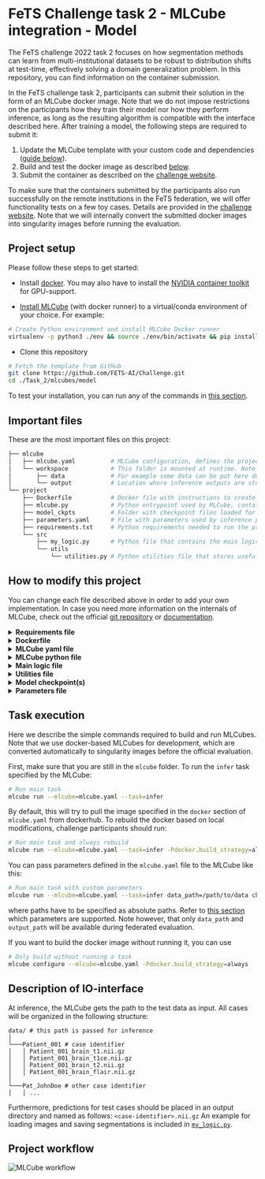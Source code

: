 # FeTS Challenge task 2 - MLCube integration - Model

The FeTS challenge 2022 task 2 focuses on how segmentation methods can learn from multi-institutional datasets to be robust to distribution shifts at test-time, effectively solving a domain generalization problem. In this repository, you can find information on the container submission.

In the FeTS challenge task 2, participants can submit their solution in the form of an MLCube docker image. Note that we do not impose restrictions on the participants how they train their model nor how they perform inference, as long as the resulting algorithm is compatible with the interface described here. After training a model, the following steps are required to submit it:

1. Update the MLCube template with your custom code and dependencies ([guide below](#how-to-modify-this-project)).
2. Build and test the docker image as described [below](#task-execution).
3. Submit the container as described on the [challenge website](https://www.synapse.org/#!Synapse:syn28546456/wiki/617255).

To make sure that the containers submitted by the participants also run successfully on the remote institutions in the FeTS federation, we will offer functionality tests on a few toy cases. Details are provided in the [challenge website](https://www.synapse.org/#!Synapse:syn28546456/wiki/617255). Note that we will internally convert the submitted docker images into singularity images before running the evaluation.

## Project setup

Please follow these steps to get started:
<!-- TODO singularity stuff once it is ready -->
- Install [docker](https://docs.docker.com/engine/install/). You may also have to install the [NVIDIA container toolkit](https://docs.nvidia.com/datacenter/cloud-native/container-toolkit/install-guide.html#installing-on-ubuntu-and-debian) for GPU-support.
<!-- - (Optional) Install [singularity](https://sylabs.io/guides/latest/user-guide/quick_start.html#quick-installation-steps). Only required if you want to test docker-to-singularity conversion yourself. -->
- [Install MLCube](https://mlcommons.github.io/mlcube/getting-started/) (with docker runner) to a virtual/conda environment of your choice. For example:

```bash
# Create Python environment and install MLCube Docker runner 
virtualenv -p python3 ./env && source ./env/bin/activate && pip install mlcube-docker
```

<!-- - (Optional) Install MLCube's singularity runner. -->
- Clone this repository

```bash
# Fetch the template from GitHub
git clone https://github.com/FETS-AI/Challenge.git
cd ./Task_2/mlcubes/model
```

To test your installation, you can run any of the commands in [this section](#task-execution).

## Important files

These are the most important files on this project:

```bash
├── mlcube
│   ├── mlcube.yaml          # MLCube configuration, defines the project, author, platform, docker and tasks.
│   └── workspace            # This folder is mounted at runtime. Note that it will be empty during fed. eval.
│       ├── data             # For example some data can be put here during local testing.
│       └── output           # Location where inference outputs are stored.
└── project
    ├── Dockerfile           # Docker file with instructions to create the image.
    ├── mlcube.py            # Python entrypoint used by MLCube, contains the logic for MLCube tasks.
    ├── model_ckpts          # Folder with checkpoint files loaded for inference.
    ├── parameters.yaml      # File with parameters used by inference procedure.
    ├── requirements.txt     # Python requirements needed to run the project inside Docker.
    └── src
        ├── my_logic.py      # Python file that contains the main logic of the project.
        └── utils
            └── utilities.py # Python utilities file that stores useful functions.
```

## How to modify this project

You can change each file described above in order to add your own implementation. In case you need more information on the internals of MLCube, check out the official [git repository](https://github.com/mlcommons/mlcube) or [documentation](https://mlcommons.github.io/mlcube/).

<details><summary><b>Requirements file </b></summary>
<p>

In this file (`requirements.txt`) you can add all the python dependencies needed for running your implementation. These dependencies will be installed during the creation of the docker image, which happens automatically when you run the ```mlcube run ...``` command.
</p>
</details>

<details><summary><b>Dockerfile </b></summary>
<p>

This file can be adapted to add your own docker labels, install some OS dependencies or to change the base docker image. Note however that we *strongly recommend* to use one of our proposed base image, to make sure your application can be executed in the federated evaluation. Inside the file you can find some information about the existing steps.

</p>
</details>

<details><summary><b>MLCube yaml file </b></summary>
<p>

`mlcube.yaml` contains instructions about the docker image and platform that will be used, information about the project (name, description, authors), and also the tasks defined for the project. **Note** that this file is not submitted and changes will hence not have any effect in the official evaluation. We will use the provided template with the name of your docker image instead.

In the existing implementation you will find the `infer` task, which will be executed in the federated evaluation. It takes the following parameters:

- Input parameters:
  - data_path: folder path containing input data
  - checkpoint_path: folder path containing model checkpoints
  - parameters_file: Extra parameters
- Output parameters:
  - output_folder: folder path where output data will be stored

This task loads the input data, processes it and then saves the output result in the output_folder. It also prints some information from the extra parameters.

</p>
</details>

<details><summary><b>MLCube python file </b></summary>
<p>

The `mlcube.py` file is the handler file and entrypoint described in the dockerfile. Here you can find all the logic related to how to process each MLCube task. For most challenge participants, the provided template should be usable without modifications.
If you want to add a new task first you must define it inside the `mlcube.yaml` file with its input and output parameters and then you need to add the logic to handle this new task inside the `mlcube.py` file.

</p>
</details>

<details><summary><b>Main logic file </b></summary>
<p>

The `my_logic.py` file contains the main logic of the project; hence most of the custom implementations by challenge participants are required here. This logic file is called from the `mlcube.py` file.

*Please make sure* that your MLCube obeyes the [conventions for input/output folders](#description-of-io-interface) after modification!

</p>
</details>

<details><summary><b>Utilities file </b></summary>
<p>

In the `utilities.py` file you can add some functions that will be useful for your main implementation. In this case, the functions from the utilities file are used inside the main logic file.

</p>
</details>

<details><summary><b>Model checkpoint(s) </b></summary>
<p>

This directory contains model checkpoints that are loaded for inference. The checkpoints used for a challenge submission have to be stored inside the MLCube to guarantee reproducibility. Therefore, please copy them to the `project/model_ckpts` directory, which will be copied to the docker image if you use the provided Dockerfile.
When testing your MLCube locally, different checkpoint directories can be passed to an existing MLCube without rebuilding the image, as described in the [example section](#tasks-execution)). 

</p>
</details>

<details><summary><b>Parameters file </b></summary>
<p>

This file (`parameters.yaml`) contains all extra parameters that aren't files or directories. For example, here you can place all the hyperparameters that you will use for training a model. The parameters used for a challenge submission have to be stored inside the MLCube to guarantee reproducibility. Therefore, please copy the final paramters to the `project/parameters.yaml` file, which will be copied to the docker image if you use the provided Dockerfile.
When testing your MLCube locally, different parameter files can be passed to an existing MLCube without rebuilding the image, as described in the [example section](#tasks-execution)). 

</p>
</details>

## Task execution

Here we describe the simple commands required to build and run MLCubes. Note that we use docker-based MLCubes for development, which are converted automatically to singularity images before the official evaluation.

First, make sure that you are still in the `mlcube` folder. To run the `infer` task specified by the MLCube:

```bash
# Run main task
mlcube run --mlcube=mlcube.yaml --task=infer
```

By default, this will try to pull the image specified in the `docker` section of `mlcube.yaml` from dockerhub. To rebuild the docker based on local modifications, challenge participants should run:

```Bash
# Run main task and always rebuild
mlcube run --mlcube=mlcube.yaml --task=infer -Pdocker.build_strategy=always
```

You can pass parameters defined in the `mlcube.yaml` file to the MLCube like this:

```Bash
# Run main task with custom parameters
mlcube run --mlcube=mlcube.yaml --task=infer data_path=/path/to/data checkpoint_path=/path/to/checkpoints
```

where paths have to be specified as absolute paths. Refer to [this section](#mlcube-yaml-file) which parameters are supported. Note however, that only `data_path` and `output_path` will be available during federated evaluation.

If you want to build the docker image without running it, you can use

```Bash
# Only build without running a task
mlcube configure --mlcube=mlcube.yaml -Pdocker.build_strategy=always
```

<!-- TODO add singularity part once it's ready -->
<!-- To use the Singularity runner instead, add the flag `--platform=singularity`:

```bash
# Run main task with singularity runner
mlcube run --mlcube=mlcube.yaml --task=infer --platform=singularity
```

Note that you need singularity installed and the MLCube singularity runner to run your MLCube with singularity. -->

## Description of IO-interface

At inference, the MLCube gets the path to the test data as input. All cases will be organized in the following structure:

```
data/ # this path is passed for inference
│
└───Patient_001 # case identifier
│   │ Patient_001_brain_t1.nii.gz
│   │ Patient_001_brain_t1ce.nii.gz
│   │ Patient_001_brain_t2.nii.gz
│   │ Patient_001_brain_flair.nii.gz
│   
└───Pat_JohnDoe # other case identifier
│   │ ...
```

Furthermore, predictions for test cases should be placed in an output directory and named as follows: `<case-identifier>.nii.gz`
An example for loading images and saving segmentations is included in [`my_logic.py`](project/src/my_logic.py).


## Project workflow

![MLCube workflow](https://i.imgur.com/qXRp3Tb.png)